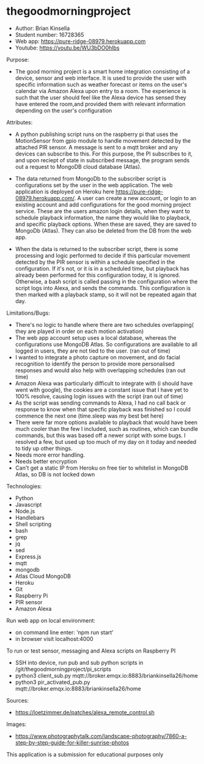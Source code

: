 # thegoodmorningproject
- Author: Brian Kinsella
- Student number: 16728365
- Web app: https://pure-ridge-08979.herokuapp.com
- Youtube: https://youtu.be/WU3bDO0hIbs

Purpose:
- The good morning project is a smart home integration consisting of a device, sensor and web interface. It is used to provide the user with specific information such as weather forecast or items on the user's calendar via Amazon Alexa upon entry to a room. The experience is such that the user should feel like the Alexa device has sensed they have entered the room,and provided them with relevant information depending on the user's configuration

Attributes:
- A python publishing script runs on the raspberry pi that uses the MotionSensor from gpio module to handle movement detected by the attached PIR sensor. A message is sent to a mqtt broker and any devices can subscribe to this. For this purpose, the PI subscribes to it, and upon reciept of state in subscribed message, the program sends out a request to MongoDB cloud database (Atlas). 

- The data returned from MongoDb to the subscriber script is configurations set by the user in the web application. The web application is deployed on Heroku here https://pure-ridge-08979.herokuapp.com/. A user can create a new account, or login to an existing account and add configurations for the good morning project service. These are the users amazon login details, when they want to schedule playback information, the name they would like to playback, and specific playback options. When these are saved, they are saved to MongoDb (Atlas). They can also be deleted from the DB from the web app.

- When the data is returned to the subscriber script, there is some processing and logic performed to decide if this particular movement detected by the PIR sensor is within a schedule specified in the configuration. If it's not, or it is in a scheduled time, but playback has already been performed for this configuration today, it is ignored. Otherwise, a bash script is called passing in the configuration where the script logs into Alexa, and sends the commands. This configuration is then marked with a playback stamp, so it will not be repeated again that day.

Limitations/Bugs:
- There's no logic to handle where there are two schedules overlapping( they are played in order on each motion activation)
- The web app account setup uses a local database, whereas the configurations use MongoDB Atlas. So configurations are available to all logged in users, they are not tied to the user. (ran out of time)
- I wanted to integrate a photo capture on movement, and do facial recognition to identify the person to provide more personalised responses and would also help with overlapping schedules (ran out time)
- Amazon Alexa was particularly difficult to integrate with (i should have went with google), the cookies are a constant issue that I have yet to 100% resolve, causing login issues with the script (ran out of time)
- As the script was sending commands to Alexa, I had no call back or response to know when that specfic playback was finished so I could commence the next one (time.sleep was my best bet here)
- There were far more options available to playback that would have been much cooler than the few I included, such as routines, which can bundle commands, but this was based off a newer script with some bugs. I resolved a few, but used up too much of my day on it today and needed to tidy up other things.
- Needs more error handling.
- Needs better encryption
- Can't get a static IP from Heroku on free tier to whitelist in MongoDB Atlas, so DB is not locked down


Technologies:
 - Python
 - Javascript
 - Node.js
 - Handlebars
 - Shell scripting
 - bash
 - grep
 - jq
 - sed
 - Express.js
 - mqtt
 - mongodb
 - Atlas Cloud MongoDB
 - Heroku
 - Git
 - Raspberry Pi
 - PIR sensor
 - Amazon Alexa

Run web app on local environment:
- on command line enter: 'npm run start'
- in browser visit localhost:4000

To run or test sensor, messaging and Alexa scripts on Raspberry PI 
- SSH into device, run pub and sub python scripts in /git/thegoodmorningproject/pi_scripts
- python3 client_sub.py mqtt://broker.emqx.io:8883/briankinsella26/home
- python3 pir_activated_pub.py mqtt://broker.emqx.io:8883/briankinsella26/home

Sources:
 - https://loetzimmer.de/patches/alexa_remote_control.sh

Images:
 - https://www.photographytalk.com/landscape-photography/7860-a-step-by-step-guide-for-killer-sunrise-photos   

This application is a submission for educational purposes only
